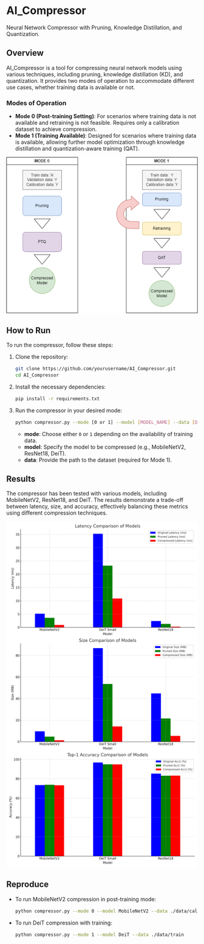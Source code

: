# AI_Compressor

Neural Network Compressor with Pruning, Knowledge Distillation, and Quantization.

## Overview
AI_Compressor is a tool for compressing neural network models using various techniques, including pruning, knowledge distillation (KD), and quantization. It provides two modes of operation to accommodate different use cases, whether training data is available or not.

### Modes of Operation
- **Mode 0 (Post-training Setting)**: For scenarios where training data is not available and retraining is not feasible. Requires only a calibration dataset to achieve compression.
- **Mode 1 (Training Available)**: Designed for scenarios where training data is available, allowing further model optimization through knowledge distillation and quantization-aware training (QAT).

![Compression Modes](./Images/mode1.png "Mode Overview")

## How to Run
To run the compressor, follow these steps:

1. Clone the repository:
   ```sh
   git clone https://github.com/yourusername/AI_Compressor.git
   cd AI_Compressor
   ```

2. Install the necessary dependencies:
   ```sh
   pip install -r requirements.txt
   ```

3. Run the compressor in your desired mode:
   ```sh
   python compressor.py --mode [0 or 1] --model [MODEL_NAME] --data [DATA_PATH]
   ```
   - **mode**: Choose either `0` or `1` depending on the availability of training data.
   - **model**: Specify the model to be compressed (e.g., MobileNetV2, ResNet18, DeiT).
   - **data**: Provide the path to the dataset (required for Mode 1).

## Results
The compressor has been tested with various models, including MobileNetV2, ResNet18, and DeiT. The results demonstrate a trade-off between latency, size, and accuracy, effectively balancing these metrics using different compression techniques.

![Model Compression Results](./Images/result.png "Results Overview")

## Reproduce
- To run MobileNetV2 compression in post-training mode:
  ```sh
  python compressor.py --mode 0 --model MobileNetV2 --data ./data/calibration
  ```
- To run DeiT compression with training:
  ```sh
  python compressor.py --mode 1 --model DeiT --data ./data/train
  ```




